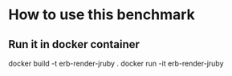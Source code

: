 # How to use this benchmark

## Run it in docker container
docker build -t erb-render-jruby .
docker run -it erb-render-jruby
